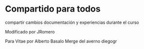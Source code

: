# Compartido para todos

compartir cambios documentación y experiencias durante el curso

Modificado por JRomero

Para Vitae por Alberto Basalo
Merge del averno
diegogr

